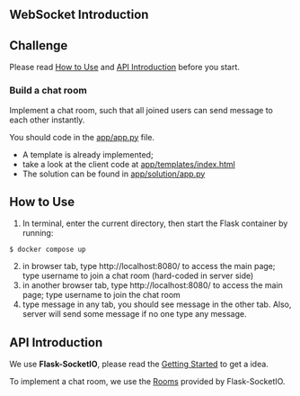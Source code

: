 
## WebSocket Introduction



## Challenge

Please read [How to Use](#how-to-use) and [API Introduction](#api-introduction) before you start.

### Build a chat room
Implement a chat room, such that all joined users can send message to each other instantly.

You should code in the [app/app.py](./app/app.py) file. 
- A template is already implemented;
- take a look at the client code at [app/templates/index.html](./app/templates/index.html)
- The solution can be found in [app/solution/app.py](./app/solution/app.py)



## How to Use

1. In terminal, enter the current directory, then start the Flask container by running:
```
$ docker compose up
```
2. in browser tab, type http://localhost:8080/ to access the main page; type username to join a chat room (hard-coded in server side)
3. in another browser tab, type http://localhost:8080/ to access the main page; type username to join the chat room
4. type message in any tab, you should see message in the other tab. Also, server will send some message if no one type any message.


## API Introduction

We use **Flask-SocketIO**, please read the [Getting Started](https://flask-socketio.readthedocs.io/en/latest/getting_started.html) to get a idea.

To implement a chat room, we use the [Rooms](https://flask-socketio.readthedocs.io/en/latest/getting_started.html#rooms) provided by Flask-SocketIO.